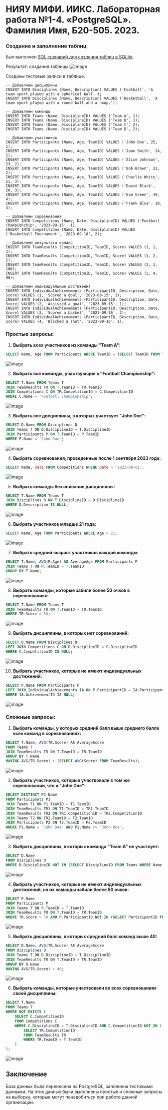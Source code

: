 # НИЯУ МИФИ. ИИКС. Лабораторная работа №1-4. «PostgreSQL». Фамилия Имя, Б20-505. 2023.

### Создание и заполнение таблиц
   Был выполнен [SQL сценарий для создания таблиц в SQLite](./organization.sql). 

   Результат: создания таблицы ![image](./images/Screenshot_19.png)
  
  Созданы тестовые записи в таблице. 
  ```
-- Добавляем дисциплины
INSERT INTO Disciplines (Name, Description) VALUES ('Football', 'A team sport played with a spherical ball.');
INSERT INTO Disciplines (Name, Description) VALUES ('Basketball', 'A team sport played with a round ball and a hoop.');

-- Добавляем команды
INSERT INTO Teams (Name, DisciplineID) VALUES ('Team A', 1);
INSERT INTO Teams (Name, DisciplineID) VALUES ('Team B', 1);
INSERT INTO Teams (Name, DisciplineID) VALUES ('Team C', 2);
INSERT INTO Teams (Name, DisciplineID) VALUES ('Team D', 2);

-- Добавляем участников
INSERT INTO Participants (Name, Age, TeamID) VALUES ('John Doe', 25, 1);
INSERT INTO Participants (Name, Age, TeamID) VALUES ('Jane Smith', 24, 1);
INSERT INTO Participants (Name, Age, TeamID) VALUES ('Alice Johnson', 23, 2);
INSERT INTO Participants (Name, Age, TeamID) VALUES ('Bob Brown', 22, 2);
INSERT INTO Participants (Name, Age, TeamID) VALUES ('Charlie White', 21, 3);
INSERT INTO Participants (Name, Age, TeamID) VALUES ('David Black', 20, 3);
INSERT INTO Participants (Name, Age, TeamID) VALUES ('Eve Green', 19, 4);
INSERT INTO Participants (Name, Age, TeamID) VALUES ('Frank Blue', 18, 4);

-- Добавляем соревнования
INSERT INTO Competitions (Name, Date, DisciplineID) VALUES ('Football Championship', '2023-09-15', 1);
INSERT INTO Competitions (Name, Date, DisciplineID) VALUES ('Basketball Tournament', '2023-09-16', 2);

-- Добавляем результаты команд
INSERT INTO TeamResults (CompetitionID, TeamID, Score) VALUES (1, 1, 3);
INSERT INTO TeamResults (CompetitionID, TeamID, Score) VALUES (1, 2, 2);
INSERT INTO TeamResults (CompetitionID, TeamID, Score) VALUES (2, 3, 100);
INSERT INTO TeamResults (CompetitionID, TeamID, Score) VALUES (2, 4, 98);

-- Добавляем индивидуальные достижения
INSERT INTO IndividualAchievements (ParticipantID, Description, Date, Score) VALUES (1, 'Scored a goal', '2023-09-15', 1);
INSERT INTO IndividualAchievements (ParticipantID, Description, Date, Score) VALUES (2, 'Assisted a goal', '2023-09-15', 1);
INSERT INTO IndividualAchievements (ParticipantID, Description, Date, Score) VALUES (3, 'Scored a basket', '2023-09-16', 2);
INSERT INTO IndividualAchievements (ParticipantID, Description, Date, Score) VALUES (4, 'Blocked a shot', '2023-09-16', 1);

  ```
### Простые запросы:

1. **Выбрать всех участников из команды "Team A":**
```sql
SELECT Name, Age FROM Participants WHERE TeamID = (SELECT TeamID FROM Teams WHERE Name = 'Team A');
```

![image](./images/Screenshot_20.png)

2. **Выбрать все команды, участвующие в "Football Championship":**
```sql
SELECT T.Name FROM Teams T
JOIN TeamResults TR ON T.TeamID = TR.TeamID
JOIN Competitions C ON TR.CompetitionID = C.CompetitionID
WHERE C.Name = 'Football Championship';
```

![image](./images/Screenshot_21.png)


3. **Выбрать все дисциплины, в которых участвует "John Doe":**
```sql
SELECT D.Name FROM Disciplines D
JOIN Teams T ON D.DisciplineID = T.DisciplineID
JOIN Participants P ON T.TeamID = P.TeamID
WHERE P.Name = 'John Doe';
```

![image](./images/Screenshot_22.png)


4. **Выбрать соревнования, проведенные после 1 сентября 2023 года:**
```sql
SELECT Name, Date FROM Competitions WHERE Date > '2023-09-01';
```

![image](./images/Screenshot_23.png)


5. **Выбрать команды без описания дисциплины:**
```sql
SELECT T.Name FROM Teams T
JOIN Disciplines D ON T.DisciplineID = D.DisciplineID
WHERE D.Description IS NULL;
```

![image](./images/Screenshot_24.png)


6. **Выбрать участников младше 21 года:**
```sql
SELECT Name, Age FROM Participants WHERE Age < 21;
```

![image](./images/Screenshot_25.png)


7. **Выбрать средний возраст участников каждой команды:**
```sql
SELECT T.Name, AVG(P.Age) AS AverageAge FROM Participants P
JOIN Teams T ON P.TeamID = T.TeamID
GROUP BY T.Name;
```

![image](./images/Screenshot_26.png)


8. **Выбрать команды, которые забили более 50 очков в соревнованиях:**
```sql
SELECT T.Name FROM Teams T
JOIN TeamResults TR ON T.TeamID = TR.TeamID
WHERE TR.Score > 50;
```

![image](./images/Screenshot_27.png)


9. **Выбрать дисциплины, в которых нет соревнований:**
```sql
SELECT D.Name FROM Disciplines D
LEFT JOIN Competitions C ON D.DisciplineID = C.DisciplineID
WHERE C.CompetitionID IS NULL;
```

![image](./images/Screenshot_28.png)


10. **Выбрать участников, которые не имеют индивидуальных достижений:**
```sql
SELECT P.Name FROM Participants P
LEFT JOIN IndividualAchievements IA ON P.ParticipantID = IA.ParticipantID
WHERE IA.AchievementID IS NULL;
```

![image](./images/Screenshot_29.png)


### Сложные запросы:

1. **Выбрать команды, у которых средний балл выше среднего балла всех команд в соревнованиях:**
```sql
SELECT T.Name, AVG(TR.Score) AS AverageScore
FROM Teams T
JOIN TeamResults TR ON T.TeamID = TR.TeamID
GROUP BY T.Name
HAVING AVG(TR.Score) > (SELECT AVG(Score) FROM TeamResults);
```

![image](./images/Screenshot_30.png)


2. **Выбрать участников, которые участвовали в том же соревновании, что и "John Doe":**
```sql
SELECT DISTINCT P2.Name
FROM Participants P1
JOIN Teams T1 ON P1.TeamID = T1.TeamID
JOIN TeamResults TR1 ON T1.TeamID = TR1.TeamID
JOIN TeamResults TR2 ON TR1.CompetitionID = TR2.CompetitionID
JOIN Teams T2 ON TR2.TeamID = T2.TeamID
JOIN Participants P2 ON T2.TeamID = P2.TeamID
WHERE P1.Name = 'John Doe' AND P2.Name <> 'John Doe';
```

![image](./images/Screenshot_31.png)


3. **Выбрать дисциплины, в которых команда "Team A" не участвует:**
```sql
SELECT D.Name
FROM Disciplines D
WHERE D.DisciplineID NOT IN (SELECT DisciplineID FROM Teams WHERE Name = 'Team A');
```

![image](./images/Screenshot_32.png)


4. **Выбрать участников, которые не имеют индивидуальных достижений, но их команды забили более 50 очков:**
```sql
SELECT P.Name
FROM Participants P
JOIN Teams T ON P.TeamID = T.TeamID
JOIN TeamResults TR ON T.TeamID = TR.TeamID
WHERE TR.Score > 50 AND P.ParticipantID NOT IN (SELECT ParticipantID FROM IndividualAchievements);
```

![image](./images/Screenshot_33.png)


5. **Выбрать дисциплины, в которых средний балл команд выше 40:**
```sql
SELECT D.Name, AVG(TR.Score) AS AverageScore
FROM Disciplines D
JOIN Teams T ON D.DisciplineID = T.DisciplineID
JOIN TeamResults TR ON T.TeamID = TR.TeamID
GROUP BY D.Name
HAVING AVG(TR.Score) > 40;
```

![image](./images/Screenshot_34.png)


6. **Выбрать команды, которые участвовали во всех соревнованиях своей дисциплины:**
```sql
SELECT T.Name
FROM Teams T
WHERE NOT EXISTS (
    SELECT C.CompetitionID
    FROM Competitions C
    WHERE C.DisciplineID = T.DisciplineID AND C.CompetitionID NOT IN (
        SELECT TR.CompetitionID
        FROM TeamResults TR
        WHERE TR.TeamID = T.TeamID
    )
);
```

![image](./images/Screenshot_35.png)



## Заключение
База данных была перенесена на PostgreSQL, заполнена тестовыми данными. На этих данных были выполнены простые и сложные запросы на выборку, которые могут понадобиться при работе данной организации.
